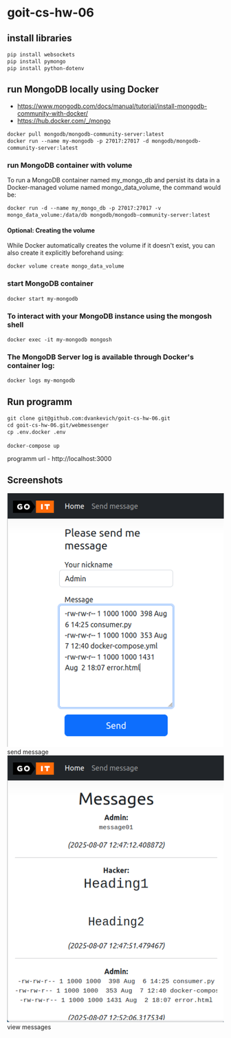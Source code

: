 # goit-cs-hw-06

## install libraries

```
pip install websockets
pip install pymongo
pip install python-dotenv
```

## run MongoDB locally using Docker

-   https://www.mongodb.com/docs/manual/tutorial/install-mongodb-community-with-docker/
-   https://hub.docker.com/_/mongo

```
docker pull mongodb/mongodb-community-server:latest
docker run --name my-mongodb -p 27017:27017 -d mongodb/mongodb-community-server:latest
```

### run MongoDB container with volume

To run a MongoDB container named my_mongo_db and persist its data in a Docker-managed volume named mongo_data_volume, the command would be:

```
docker run -d --name my_mongo_db -p 27017:27017 -v mongo_data_volume:/data/db mongodb/mongodb-community-server:latest
```

#### Optional: Creating the volume

While Docker automatically creates the volume if it doesn't exist, you can also create it explicitly beforehand using:

```
docker volume create mongo_data_volume
```

### start MongoDB container

```
docker start my-mongodb
```

### To interact with your MongoDB instance using the mongosh shell

```
docker exec -it my-mongodb mongosh
```

### The MongoDB Server log is available through Docker's container log:

```
docker logs my-mongodb
```

## Run programm

```
git clone git@github.com:dvankevich/goit-cs-hw-06.git
cd goit-cs-hw-06.git/webmessenger
cp .env.docker .env

docker-compose up
```

programm url - http://localhost:3000

## Screenshots

![send message](send-message.png)
send message
![view messages](view-messages.png)
view messages
